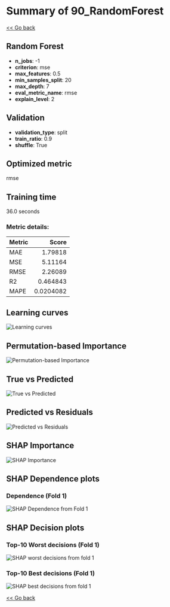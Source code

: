 # Summary of 90_RandomForest

[<< Go back](../README.md)


## Random Forest
- **n_jobs**: -1
- **criterion**: mse
- **max_features**: 0.5
- **min_samples_split**: 20
- **max_depth**: 7
- **eval_metric_name**: rmse
- **explain_level**: 2

## Validation
 - **validation_type**: split
 - **train_ratio**: 0.9
 - **shuffle**: True

## Optimized metric
rmse

## Training time

36.0 seconds

### Metric details:
| Metric   |     Score |
|:---------|----------:|
| MAE      | 1.79818   |
| MSE      | 5.11164   |
| RMSE     | 2.26089   |
| R2       | 0.464843  |
| MAPE     | 0.0204082 |



## Learning curves
![Learning curves](learning_curves.png)

## Permutation-based Importance
![Permutation-based Importance](permutation_importance.png)
## True vs Predicted

![True vs Predicted](true_vs_predicted.png)


## Predicted vs Residuals

![Predicted vs Residuals](predicted_vs_residuals.png)



## SHAP Importance
![SHAP Importance](shap_importance.png)

## SHAP Dependence plots

### Dependence (Fold 1)
![SHAP Dependence from Fold 1](learner_fold_0_shap_dependence.png)

## SHAP Decision plots

### Top-10 Worst decisions (Fold 1)
![SHAP worst decisions from fold 1](learner_fold_0_shap_worst_decisions.png)
### Top-10 Best decisions (Fold 1)
![SHAP best decisions from fold 1](learner_fold_0_shap_best_decisions.png)

[<< Go back](../README.md)
